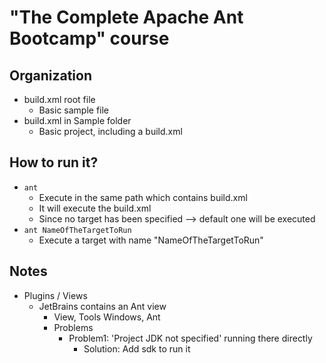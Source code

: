 # "The Complete Apache Ant Bootcamp" course
## Organization
* build.xml root file
  * Basic sample file
* build.xml in Sample folder
  * Basic project, including a build.xml

## How to run it?
* `ant`
  * Execute in the same path which contains build.xml
  * It will execute the build.xml
  * Since no target has been specified --> default one will be executed
* `ant NameOfTheTargetToRun`
  * Execute a target with name "NameOfTheTargetToRun"

## Notes
* Plugins / Views
  * JetBrains contains an Ant view
    * View, Tools Windows, Ant
    * Problems
      * Problem1: 'Project JDK not specified' running there directly
        * Solution: Add sdk to run it

